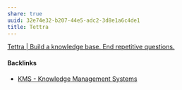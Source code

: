 ```yaml
---
share: true
uuid: 32e74e32-b207-44e5-adc2-3d8e1a6c4de1
title: Tettra
---
```

[Tettra | Build a knowledge base. End repetitive questions.](https://tettra.com/)

#### Backlinks

* [KMS - Knowledge Management Systems](/6aef6fe9-4c4e-4f3a-850c-e163e2303f81)
